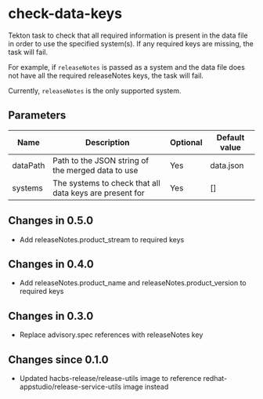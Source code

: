 # check-data-keys

Tekton task to check that all required information is present in the data file in order to use the
specified system(s). If any required keys are missing, the task will fail.

For example, if `releaseNotes` is passed as a system and the data file does not have all the required
releaseNotes keys, the task will fail.

Currently, `releaseNotes` is the only supported system.

## Parameters

| Name     | Description                                             | Optional | Default value |
|----------|---------------------------------------------------------|----------|---------------|
| dataPath | Path to the JSON string of the merged data to use       | Yes      | data.json     |
| systems  | The systems to check that all data keys are present for | Yes      | []            |

## Changes in 0.5.0
- Add releaseNotes.product_stream to required keys

## Changes in 0.4.0
- Add releaseNotes.product_name and releaseNotes.product_version to required keys

## Changes in 0.3.0
- Replace advisory.spec references with releaseNotes key

## Changes since 0.1.0
- Updated hacbs-release/release-utils image to reference redhat-appstudio/release-service-utils image instead
